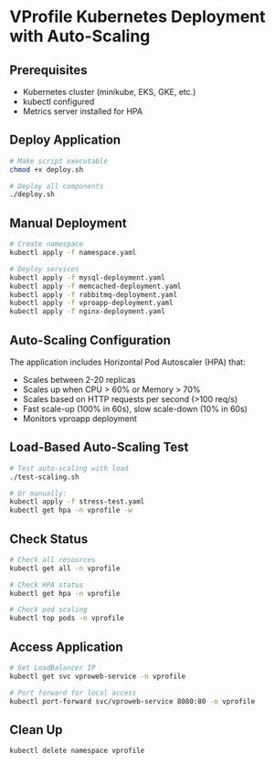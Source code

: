 # VProfile Kubernetes Deployment with Auto-Scaling

## Prerequisites
- Kubernetes cluster (minikube, EKS, GKE, etc.)
- kubectl configured
- Metrics server installed for HPA

## Deploy Application

```bash
# Make script executable
chmod +x deploy.sh

# Deploy all components
./deploy.sh
```

## Manual Deployment

```bash
# Create namespace
kubectl apply -f namespace.yaml

# Deploy services
kubectl apply -f mysql-deployment.yaml
kubectl apply -f memcached-deployment.yaml
kubectl apply -f rabbitmq-deployment.yaml
kubectl apply -f vproapp-deployment.yaml
kubectl apply -f nginx-deployment.yaml
```

## Auto-Scaling Configuration

The application includes Horizontal Pod Autoscaler (HPA) that:
- Scales between 2-20 replicas
- Scales up when CPU > 60% or Memory > 70%
- Scales based on HTTP requests per second (>100 req/s)
- Fast scale-up (100% in 60s), slow scale-down (10% in 60s)
- Monitors vproapp deployment

## Load-Based Auto-Scaling Test

```bash
# Test auto-scaling with load
./test-scaling.sh

# Or manually:
kubectl apply -f stress-test.yaml
kubectl get hpa -n vprofile -w
```

## Check Status

```bash
# Check all resources
kubectl get all -n vprofile

# Check HPA status
kubectl get hpa -n vprofile

# Check pod scaling
kubectl top pods -n vprofile
```

## Access Application

```bash
# Get LoadBalancer IP
kubectl get svc vproweb-service -n vprofile

# Port forward for local access
kubectl port-forward svc/vproweb-service 8080:80 -n vprofile
```

## Clean Up

```bash
kubectl delete namespace vprofile
```